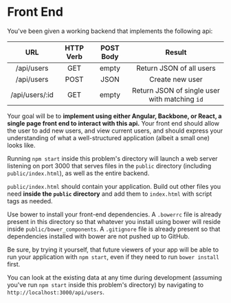 # Front End

You've been given a working backend that implements the following api:

|       URL      | HTTP Verb | POST Body |                   Result                      |
|:--------------:|:---------:|:---------:|:---------------------------------------------:|
| /api/users     |    GET    |   empty   |                      Return JSON of all users |
| /api/users     |    POST   |    JSON   |                               Create new user |
| /api/users/:id |    GET    |   empty   | Return JSON of single user with matching `id` |

Your goal will be to **implement using either Angular, Backbone, or React, a single page front end to interact with this api.** Your front end should allow the user to add new users, and view current users, and should express your understanding of what a well-structured application (albeit a small one) looks like.

Running `npm start` inside this problem's directory will launch a web server listening on port 3000 that serves files in the `public` directory (including `public/index.html`), as well as the entire backend.

`public/index.html` should contain your application. Build out other files you need **inside the `public` directory** and add them to `index.html` with script tags as needed.

Use bower to install your front-end dependencies. A `.bowerrc` file is already present in this directory so that whatever you install using bower will reside inside `public/bower_components`. A `.gitignore` file is already present so that dependencies installed with bower are not pushed up to GitHub.

Be sure, by trying it yourself, that future viewers of your app will be able to run your application with `npm start`, even if they need to run `bower install` first.

You can look at the existing data at any time during development (assuming you've run `npm start` inside this problem's directory) by navigating to `http://localhost:3000/api/users`.

